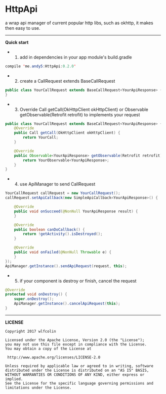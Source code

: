 # HttpApi
a wrap api manager of current popular http libs, such as okhttp, it makes then easy to use.


----------------------------------------------------------------------

**Quick start**
* 1. add in dependencies in your app module's build.gradle
``` java
compile 'me.andy5:HttpApi:0.2.0'
```

* 2. create a CallRequest extends BaseCallRequest
``` java
public class YourCallRequest extends BaseCallRequest<YourApiResponse> {
}
```

* 3. Override Call getCall(OkHttpClient okHttpClient) or Observable<R> getObservable(Retrofit retrofit) to implements your request
``` java
public class YourCallRequest extends BaseCallRequest<YourApiResponse> {
    @Override
    public Call getCall(OkHttpClient okHttpClient) {
        return YourCall;
    }

    @Override
    public Observable<YourApiResponse> getObservable(Retrofit retrofit) {
        return YourObservable<YourApiResponse>;
    }
}
```


* 4. use ApiManager to send CallRequest
``` java
YourCallRequest callRequest = new YourCallRequest();
callRequest.setApiCallback(new SimpleApiCallback<YourApiResponse>() {

    @Override
    public void onSucceed(@NonNull YourApiResponse result) {
    }

    @Override
    public boolean canDoCallback() {
		return !getActivity().isDestroyed();
    }

    @Override
    public void onFailed(@NonNull Throwable e) {
    }
});
ApiManager.getInstance().sendApiRequest(request, this);

```


* 5. if your component is destroy or finish, cancel the request
``` java
@Override
protected void onDestroy() {
    super.onDestroy();
    ApiManager.getInstance().cancelApiRequest(this);
}
```

----------------------------------------------------------------------
**LICENSE**
```
Copyright 2017 wlfcolin

Licensed under the Apache License, Version 2.0 (the "License");
you may not use this file except in compliance with the License.
You may obtain a copy of the License at

 http://www.apache.org/licenses/LICENSE-2.0

Unless required by applicable law or agreed to in writing, software
distributed under the License is distributed on an "AS IS" BASIS,
WITHOUT WARRANTIES OR CONDITIONS OF ANY KIND, either express or implied.
See the License for the specific language governing permissions and
limitations under the License.
```

